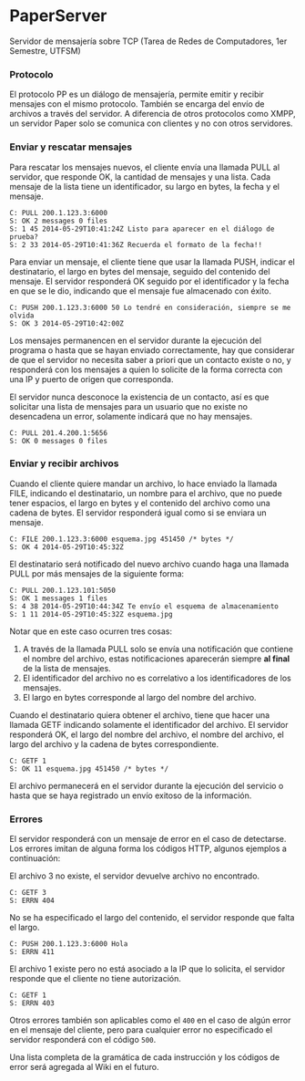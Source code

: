 PaperServer
===========

Servidor de mensajería sobre TCP (Tarea de Redes de Computadores, 1er Semestre, UTFSM)

### Protocolo

El protocolo PP es un diálogo de mensajería, permite emitir y recibir mensajes con el mismo protocolo. También se
encarga del envío de archivos a través del servidor. A diferencia de otros protocolos como XMPP, un servidor Paper solo
se comunica con clientes y no con otros servidores.

### Enviar y rescatar mensajes

Para rescatar los mensajes nuevos, el cliente envía una llamada PULL al servidor, que responde OK, la cantidad de
mensajes y una lista. Cada mensaje de la lista tiene un identificador, su largo en bytes, la fecha y el mensaje.

    C: PULL 200.1.123.3:6000
    S: OK 2 messages 0 files
    S: 1 45 2014-05-29T10:41:24Z Listo para aparecer en el diálogo de prueba?
    S: 2 33 2014-05-29T10:41:36Z Recuerda el formato de la fecha!!

Para enviar un mensaje, el cliente tiene que usar la llamada PUSH, indicar el destinatario, el largo en bytes del
mensaje, seguido del contenido del mensaje. El servidor responderá OK seguido por el identificador y la fecha en que se
le dio, indicando que el mensaje fue almacenado con éxito.

    C: PUSH 200.1.123.3:6000 50 Lo tendré en consideración, siempre se me olvida
    S: OK 3 2014-05-29T10:42:00Z

Los mensajes permanencen en el servidor durante la ejecución del programa o hasta que se hayan enviado correctamente,
hay que considerar de que el servidor no necesita saber a priori que un contacto existe o no, y responderá con los
mensajes a quien lo solicite de la forma correcta con una IP y puerto de origen que corresponda.

El servidor nunca desconoce la existencia de un contacto, así es que solicitar una lista de mensajes para un usuario que
no existe no desencadena un error, solamente indicará que no hay mensajes.

    C: PULL 201.4.200.1:5656
    S: OK 0 messages 0 files

### Enviar y recibir archivos

Cuando el cliente quiere mandar un archivo, lo hace enviado la llamada FILE, indicando el destinatario, un nombre para
el archivo, que no puede tener espacios, el largo en bytes y el contenido del archivo como una cadena de bytes. El
servidor responderá igual como si se enviara un mensaje.

    C: FILE 200.1.123.3:6000 esquema.jpg 451450 /* bytes */
    S: OK 4 2014-05-29T10:45:32Z

El destinatario será notificado del nuevo archivo cuando haga una llamada PULL por más mensajes de la siguiente forma:

    C: PULL 200.1.123.101:5050
    S: OK 1 messages 1 files
    S: 4 38 2014-05-29T10:44:34Z Te envío el esquema de almacenamiento
    S: 1 11 2014-05-29T10:45:32Z esquema.jpg

Notar que en este caso ocurren tres cosas:

1. A través de la llamada PULL solo se envía una notificación que contiene el nombre del archivo, estas notificaciones
aparecerán siempre **al final** de la lista de mensajes.
2. El identificador del archivo no es correlativo a los identificadores de los mensajes.
3. El largo en bytes corresponde al largo del nombre del archivo.

Cuando el destinatario quiera obtener el archivo, tiene que hacer una llamada GETF indicando solamente el identificador
del archivo. El servidor responderá OK, el largo del nombre del archivo, el nombre del archivo, el largo del archivo y
la cadena de bytes correspondiente.

    C: GETF 1
    S: OK 11 esquema.jpg 451450 /* bytes */

El archivo permanecerá en el servidor durante la ejecución del servicio o hasta que se haya registrado un envío exitoso
de la información.

### Errores

El servidor responderá con un mensaje de error en el caso de detectarse. Los errores imitan de alguna forma los códigos
HTTP, algunos ejemplos a continuación:

El archivo 3 no existe, el servidor devuelve archivo no encontrado.

    C: GETF 3
    S: ERRN 404

No se ha especificado el largo del contenido, el servidor responde que falta el largo.

    C: PUSH 200.1.123.3:6000 Hola
    S: ERRN 411

El archivo 1 existe pero no está asociado a la IP que lo solicita, el servidor responde que el cliente no tiene
autorización.

    C: GETF 1
    S: ERRN 403

Otros errores también son aplicables como el `400` en el caso de algún error en el mensaje del cliente, pero para
cualquier error no especificado el servidor responderá con el código `500`.

Una lista completa de la gramática de cada instrucción y los códigos de error será agregada al Wiki en el futuro.
